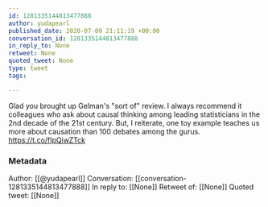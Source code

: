 ```yaml
---
id: 1281335144813477888
author: yudapearl
published_date: 2020-07-09 21:11:19 +00:00
conversation_id: 1281335144813477888
in_reply_to: None
retweet: None
quoted_tweet: None
type: tweet
tags:

---
```


Glad you brought up Gelman's "sort of" review. I always recommend it colleagues who ask about causal thinking among leading statisticians in the 2nd decade of the 21st century. But, I reiterate, one toy example teaches us more about causation than 100 debates among the gurus. https://t.co/fIpQiwZTck

### Metadata

Author: [[@yudapearl]]
Conversation: [[conversation-1281335144813477888]]
In reply to: [[None]]
Retweet of: [[None]]
Quoted tweet: [[None]]
